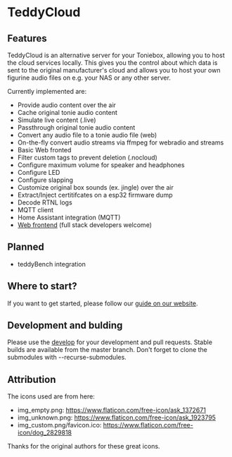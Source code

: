# TeddyCloud

## Features
TeddyCloud is an alternative server for your Toniebox, allowing you to host the cloud services locally.
This gives you the control about which data is sent to the original manufacturer's cloud and allows you
to host your own figurine audio files on e.g. your NAS or any other server.

Currently implemented are:
* Provide audio content over the air
* Cache original tonie audio content
* Simulate live content (.live)
* Passthrough original tonie audio content
* Convert any audio file to a tonie audio file (web)
* On-the-fly convert audio streams via ffmpeg for webradio and streams
* Basic Web fronted
* Filter custom tags to prevent deletion (.nocloud)
* Configure maximum volume for speaker and headphones
* Configure LED
* Configure slapping
* Customize original box sounds (ex. jingle) over the air
* Extract/Inject certitifcates on a esp32 firmware dump
* Decode RTNL logs
* MQTT client
* Home Assistant integration (MQTT)
* [Web frontend](https://github.com/toniebox-reverse-engineering/teddycloud_web) (full stack developers welcome)

## Planned
* teddyBench integration

## Where to start?
If you want to get started, please follow our [guide on our website](https://toniebox-reverse-engineering.github.io/docs/tools/teddycloud/).

## Development and bulding
Please use the [develop](tree/develop) for your development and pull requests. Stable builds are available from the master branch. Don't forget to clone the submodules with --recurse-submodules.

## Attribution
The icons used are from here:
* img_empty.png: https://www.flaticon.com/free-icon/ask_1372671
* img_unknown.png: https://www.flaticon.com/free-icon/ask_1923795
* img_custom.png/favicon.ico: https://www.flaticon.com/free-icon/dog_2829818

Thanks for the original authors for these great icons.

